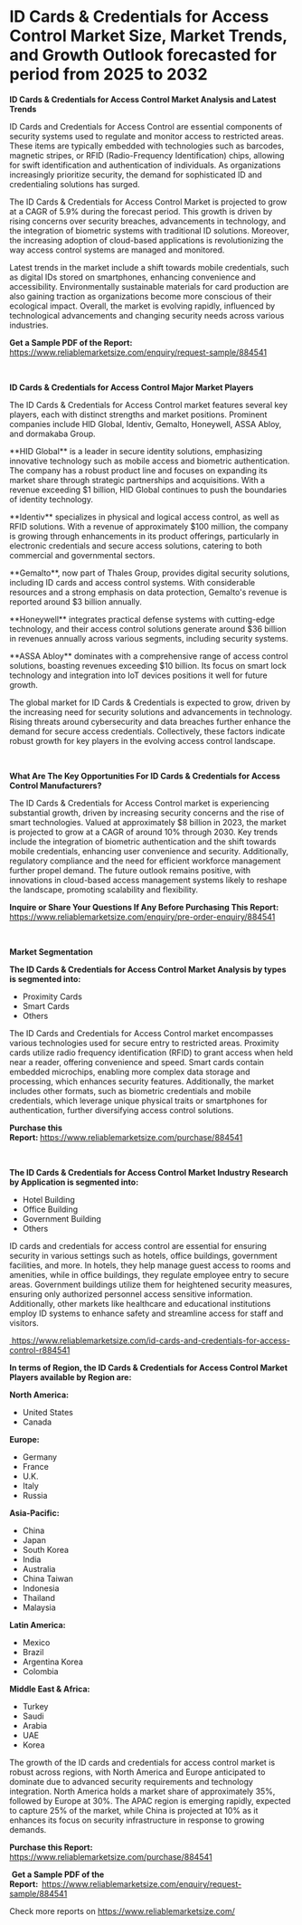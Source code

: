 <p><h1>ID Cards & Credentials for Access Control Market Size, Market Trends, and Growth Outlook forecasted for period from 2025 to 2032</h1></p><p><strong>ID Cards & Credentials for Access Control Market Analysis and Latest Trends</strong></p>
<p><p>ID Cards and Credentials for Access Control are essential components of security systems used to regulate and monitor access to restricted areas. These items are typically embedded with technologies such as barcodes, magnetic stripes, or RFID (Radio-Frequency Identification) chips, allowing for swift identification and authentication of individuals. As organizations increasingly prioritize security, the demand for sophisticated ID and credentialing solutions has surged.</p><p>The ID Cards & Credentials for Access Control Market is projected to grow at a CAGR of 5.9% during the forecast period. This growth is driven by rising concerns over security breaches, advancements in technology, and the integration of biometric systems with traditional ID solutions. Moreover, the increasing adoption of cloud-based applications is revolutionizing the way access control systems are managed and monitored. </p><p>Latest trends in the market include a shift towards mobile credentials, such as digital IDs stored on smartphones, enhancing convenience and accessibility. Environmentally sustainable materials for card production are also gaining traction as organizations become more conscious of their ecological impact. Overall, the market is evolving rapidly, influenced by technological advancements and changing security needs across various industries.</p></p>
<p><strong>Get a Sample PDF of the Report:&nbsp;</strong> <a href="https://www.reliablemarketsize.com/enquiry/request-sample/884541?utm_campaign=1991&utm_medium=2&utm_source=Github&utm_content=ia&utm_term=09022025&utm_id=id-cards-credentials-for-access-control">https://www.reliablemarketsize.com/enquiry/request-sample/884541</a></p>
<p>&nbsp;</p>
<p><strong>ID Cards & Credentials for Access Control Major Market Players</strong></p>
<p><p>The ID Cards & Credentials for Access Control market features several key players, each with distinct strengths and market positions. Prominent companies include HID Global, Identiv, Gemalto, Honeywell, ASSA Abloy, and dormakaba Group.</p><p>**HID Global** is a leader in secure identity solutions, emphasizing innovative technology such as mobile access and biometric authentication. The company has a robust product line and focuses on expanding its market share through strategic partnerships and acquisitions. With a revenue exceeding $1 billion, HID Global continues to push the boundaries of identity technology.</p><p>**Identiv** specializes in physical and logical access control, as well as RFID solutions. With a revenue of approximately $100 million, the company is growing through enhancements in its product offerings, particularly in electronic credentials and secure access solutions, catering to both commercial and governmental sectors.</p><p>**Gemalto**, now part of Thales Group, provides digital security solutions, including ID cards and access control systems. With considerable resources and a strong emphasis on data protection, Gemalto's revenue is reported around $3 billion annually.</p><p>**Honeywell** integrates practical defense systems with cutting-edge technology, and their access control solutions generate around $36 billion in revenues annually across various segments, including security systems.</p><p>**ASSA Abloy** dominates with a comprehensive range of access control solutions, boasting revenues exceeding $10 billion. Its focus on smart lock technology and integration into IoT devices positions it well for future growth.</p><p>The global market for ID Cards & Credentials is expected to grow, driven by the increasing need for security solutions and advancements in technology. Rising threats around cybersecurity and data breaches further enhance the demand for secure access credentials. Collectively, these factors indicate robust growth for key players in the evolving access control landscape.</p></p>
<p>&nbsp;</p>
<p><strong>What Are The Key Opportunities For ID Cards & Credentials for Access Control Manufacturers?</strong></p>
<p><p>The ID Cards & Credentials for Access Control market is experiencing substantial growth, driven by increasing security concerns and the rise of smart technologies. Valued at approximately $8 billion in 2023, the market is projected to grow at a CAGR of around 10% through 2030. Key trends include the integration of biometric authentication and the shift towards mobile credentials, enhancing user convenience and security. Additionally, regulatory compliance and the need for efficient workforce management further propel demand. The future outlook remains positive, with innovations in cloud-based access management systems likely to reshape the landscape, promoting scalability and flexibility.</p></p>
<p><strong>Inquire or Share Your Questions If Any Before Purchasing This Report:</strong> <a href="https://www.reliablemarketsize.com/enquiry/pre-order-enquiry/884541?utm_campaign=1991&utm_medium=2&utm_source=Github&utm_content=ia&utm_term=09022025&utm_id=id-cards-credentials-for-access-control">https://www.reliablemarketsize.com/enquiry/pre-order-enquiry/884541</a></p>
<p>&nbsp;</p>
<p><strong>Market Segmentation</strong></p>
<p><strong>The ID Cards & Credentials for Access Control Market Analysis by types is segmented into:</strong></p>
<p><ul><li>Proximity Cards</li><li>Smart Cards</li><li>Others</li></ul></p>
<p><p>The ID Cards and Credentials for Access Control market encompasses various technologies used for secure entry to restricted areas. Proximity cards utilize radio frequency identification (RFID) to grant access when held near a reader, offering convenience and speed. Smart cards contain embedded microchips, enabling more complex data storage and processing, which enhances security features. Additionally, the market includes other formats, such as biometric credentials and mobile credentials, which leverage unique physical traits or smartphones for authentication, further diversifying access control solutions.</p></p>
<p><strong>Purchase this Report:&nbsp;</strong><a href="https://www.reliablemarketsize.com/purchase/884541?utm_campaign=1991&utm_medium=2&utm_source=Github&utm_content=ia&utm_term=09022025&utm_id=id-cards-credentials-for-access-control">https://www.reliablemarketsize.com/purchase/884541</a></p>
<p>&nbsp;</p>
<p><strong>The ID Cards & Credentials for Access Control Market Industry Research by Application is segmented into:</strong></p>
<p><ul><li>Hotel Building</li><li>Office Building</li><li>Government Building</li><li>Others</li></ul></p>
<p><p>ID cards and credentials for access control are essential for ensuring security in various settings such as hotels, office buildings, government facilities, and more. In hotels, they help manage guest access to rooms and amenities, while in office buildings, they regulate employee entry to secure areas. Government buildings utilize them for heightened security measures, ensuring only authorized personnel access sensitive information. Additionally, other markets like healthcare and educational institutions employ ID systems to enhance safety and streamline access for staff and visitors.</p></p>
<p><a href="https://www.reliablemarketsize.com/id-cards-and-credentials-for-access-control-r884541?utm_campaign=1991&utm_medium=2&utm_source=Github&utm_content=ia&utm_term=09022025&utm_id=id-cards-credentials-for-access-control">&nbsp;https://www.reliablemarketsize.com/id-cards-and-credentials-for-access-control-r884541</a></p>
<p><strong>In terms of Region, the ID Cards & Credentials for Access Control Market Players available by Region are:</strong></p>
<p>
    <p> <strong> North America: </strong>
        <ul>
            <li>United States</li>
            <li>Canada</li>
        </ul>
        </p> 
    <p> <strong> Europe: </strong>
        <ul>
            <li>Germany</li>
            <li>France</li>
            <li>U.K.</li>
            <li>Italy</li>
            <li>Russia</li>
        </ul>
        </p> 
    <p> <strong> Asia-Pacific: </strong>
        <ul>
            <li>China</li>
            <li>Japan</li>
            <li>South Korea</li>
            <li>India</li>
            <li>Australia</li>
            <li>China Taiwan</li>
            <li>Indonesia</li>
            <li>Thailand</li>
            <li>Malaysia</li>
        </ul>
        </p> 
    <p> <strong> Latin America: </strong>
        <ul>
            <li>Mexico</li>
            <li>Brazil</li>
            <li>Argentina Korea</li>
            <li>Colombia</li>
        </ul>
        </p> 
    <p> <strong> Middle East & Africa: </strong>
        <ul>
            <li>Turkey</li>
            <li>Saudi</li>
            <li>Arabia</li>
            <li>UAE</li>
            <li>Korea</li>
        </ul>
    </p>
    </p>
<p><p>The growth of the ID cards and credentials for access control market is robust across regions, with North America and Europe anticipated to dominate due to advanced security requirements and technology integration. North America holds a market share of approximately 35%, followed by Europe at 30%. The APAC region is emerging rapidly, expected to capture 25% of the market, while China is projected at 10% as it enhances its focus on security infrastructure in response to growing demands.</p></p>
<p><strong>Purchase this Report: </strong><a href="https://www.reliablemarketsize.com/purchase/884541?utm_campaign=1991&utm_medium=2&utm_source=Github&utm_content=ia&utm_term=09022025&utm_id=id-cards-credentials-for-access-control">https://www.reliablemarketsize.com/purchase/884541</a></p>
<p>&nbsp;<strong>Get a Sample PDF of the Report:&nbsp;&nbsp;</strong><a href="https://www.reliablemarketsize.com/enquiry/request-sample/884541?utm_campaign=1991&utm_medium=2&utm_source=Github&utm_content=ia&utm_term=09022025&utm_id=id-cards-credentials-for-access-control">https://www.reliablemarketsize.com/enquiry/request-sample/884541</a></p>
<p><strong></strong></p>
<p>Check more reports on <a href="https://www.reliablemarketsize.com/?utm_campaign=1991&utm_medium=2&utm_source=Github&utm_content=ia&utm_term=09022025&utm_id=id-cards-credentials-for-access-control">https://www.reliablemarketsize.com/</a></p>